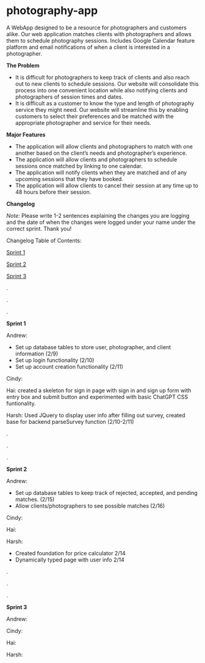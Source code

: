 # photography-app

A WebApp designed to be a resource for photographers and customers alike. Our web application matches clients with photographers and allows them to schedule photography sessions. Includes Google Calendar feature platform and email notifications of when a client is interested in a photographer. 

**The Problem**
  - It is difficult for photographers to keep track of clients and also reach out to new clients to schedule sessions. Our website will consolidate this       process into one convenient location while also notifying clients and photographers of session times and dates.
  - It is difficult as a customer to know the type and length of photography service they might need. Our website will streamline this by enabling             customers to select their preferences and be matched with the appropriate photographer and service for their needs. 

**Major Features**
  - The application will allow clients and photographers to match with one another based on the client’s needs and photographer’s experience.
  - The application will allow clients and photographers to schedule sessions once matched by linking to one calendar.
  - The application will notify clients when they are matched and of any upcoming sessions that they have booked.
  - The application will allow clients to cancel their session at any time up to 48 hours before their session.



**Changelog**

_Note:_ Please write 1-2 sentences explaining the changes you are logging and the date of when the changes were logged under your name under the correct sprint. Thank you!

Changelog Table of Contents:

[Sprint 1](#sprint-1)

[Sprint 2](#sprint-2)

[Sprint 3](#sprint-3)

.

.

.

**<a name="sprint-1"></a> Sprint 1**

Andrew: 
- Set up database tables to store user, photographer, and client information (2/9)
- Set up login functionality (2/10)
- Set up account creation functionality (2/11)

Cindy:

Hai: created a skeleton for sign in page with sign in and sign up form with entry box and submit button and experimented with basic ChatGPT CSS funtionality. 

Harsh: Used JQuery to display user info after filling out survey, created base for backend parseSurvey function (2/10-2/11)

.

.

.

**<a name="sprint-2"></a> Sprint 2**

Andrew:
- Set up database tables to keep track of rejected, accepted, and pending matches. (2/15)
- Allow clients/photographers to see possible matches (2/16)

Cindy:

Hai:

Harsh:
- Created foundation for price calculator 2/14
- Dynamically typed page with user info 2/14

.

.

.

**<a name="sprint-3"></a> Sprint 3**

Andrew:

Cindy:

Hai:

Harsh:

